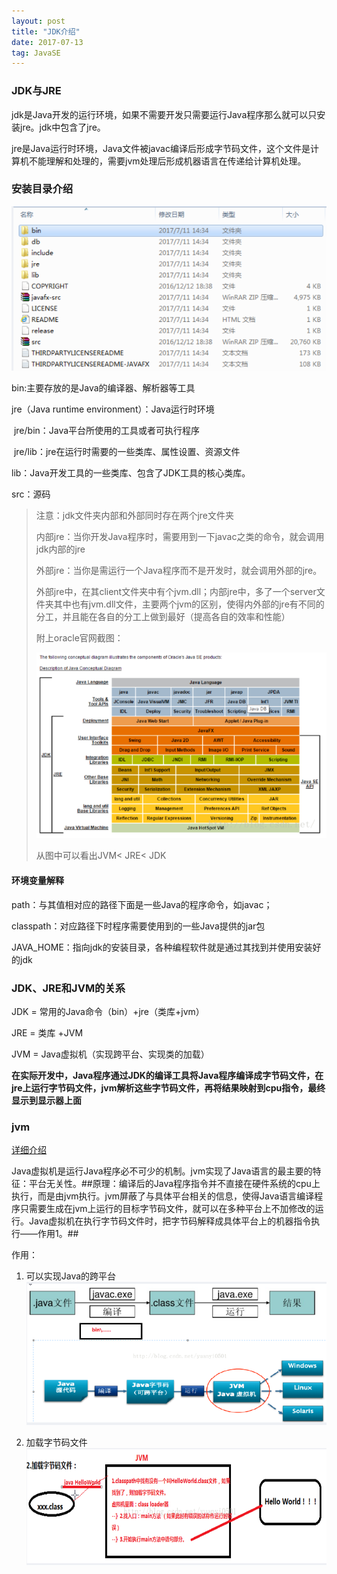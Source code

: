 ```yaml
---
layout: post
title: "JDK介绍"
date: 2017-07-13   
tag: JavaSE
---
```


### JDK与JRE

​	jdk是Java开发的运行环境，如果不需要开发只需要运行Java程序那么就可以只安装jre。jdk中包含了jre。

​	jre是Java运行时环境，Java文件被javac编译后形成字节码文件，这个文件是计算机不能理解和处理的，需要jvm处理后形成机器语言在传递给计算机处理。

### 安装目录介绍

![安装目录](https://raw.githubusercontent.com/yuanyi0510/yuanyi0510.github.io/master/images/bolg_images/JDK/JDK-1.png)

bin:主要存放的是Java的编译器、解析器等工具

jre（Java runtime environment）：Java运行时环境

​	jre/bin：Java平台所使用的工具或者可执行程序

​	jre/lib：jre在运行时需要的一些类库、属性设置、资源文件

lib：Java开发工具的一些类库、包含了JDK工具的核心类库。

src：源码

> 注意：jdk文件夹内部和外部同时存在两个jre文件夹
>
> 内部jre：当你开发Java程序时，需要用到一下javac之类的命令，就会调用jdk内部的jre
>
> 外部jre：当你是需运行一个Java程序而不是开发时，就会调用外部的jre。
>
> 外部jre中，在其client文件夹中有个jvm.dll；内部jre中，多了一个server文件夹其中也有jvm.dll文件，主要两个jvm的区别，使得内外部的jre有不同的分工，并且能在各自的分工上做到最好（提高各自的效率和性能）
>
> 附上oracle官网截图：
>
> ![oracle官网截图](https://raw.githubusercontent.com/yuanyi0510/yuanyi0510.github.io/master/images/bolg_images/JDK/JDK-4.png)
>
> 从图中可以看出JVM< JRE< JDK

#### 环境变量解释

path：与其值相对应的路径下面是一些Java的程序命令，如javac；

classpath：对应路径下时程序需要使用到的一些Java提供的jar包

JAVA_HOME：指向jdk的安装目录，各种编程软件就是通过其找到并使用安装好的jdk

### JDK、JRE和JVM的关系

JDK = 常用的Java命令（bin）+jre（类库+jvm）

JRE = 类库 +JVM

JVM = Java虚拟机（实现跨平台、实现类的加载）

**在实际开发中，Java程序通过JDK的编译工具将Java程序编译成字节码文件，在jre上运行字节码文件，jvm解析这些字节码文件，再将结果映射到cpu指令，最终显示到显示器上面**

### jvm

[详细介绍](https://zhuanlan.zhihu.com/p/34426768)

Java虚拟机是运行Java程序必不可少的机制。jvm实现了Java语言的最主要的特征：平台无关性。##原理：编译后的Java程序指令并不直接在硬件系统的cpu上执行，而是由jvm执行。jvm屏蔽了与具体平台相关的信息，使得Java语言编译程序只需要生成在jvm上运行的目标字节码文件，就可以在多种平台上不加修改的运行。Java虚拟机在执行字节码文件时，把字节码解释成具体平台上的机器指令执行——作用1。##

作用：

1. 可以实现Java的跨平台![作用1](https://raw.githubusercontent.com/yuanyi0510/yuanyi0510.github.io/master/images/bolg_images/JDK/JDK-2.png)

2. 加载字节码文件![作用2](https://raw.githubusercontent.com/yuanyi0510/yuanyi0510.github.io/master/images/bolg_images/JDK/JDK-3.png)

   ​